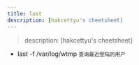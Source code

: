 ```yaml
---
title: last
description: [hakcettyu's cheetsheet]
---
```


> description: [hakcettyu's cheetsheet]

- last -f /var/log/wtmp `查询最近登陆的用户`